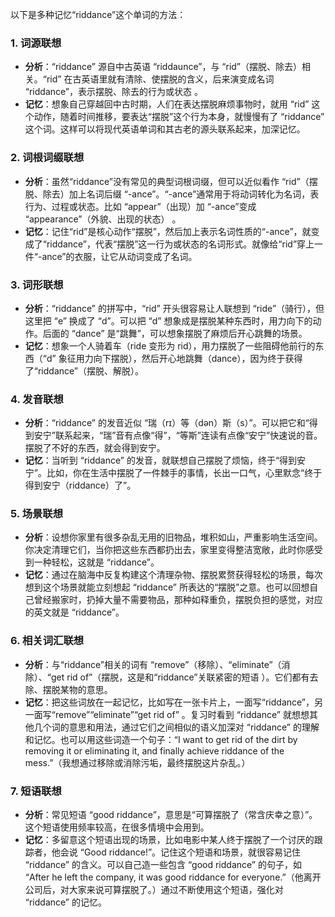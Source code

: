 以下是多种记忆“riddance”这个单词的方法：
### 1. 词源联想
 - **分析**：“riddance” 源自中古英语 “riddaunce”，与 “rid”（摆脱、除去）相关。“rid” 在古英语里就有清除、使摆脱的含义，后来演变成名词 “riddance”，表示摆脱、除去的行为或状态 。
 - **记忆**：想象自己穿越回中古时期，人们在表达摆脱麻烦事物时，就用 “rid” 这个动作，随着时间推移，要表达“摆脱”这个行为本身，就慢慢有了 “riddance” 这个词。这样可以将现代英语单词和其古老的源头联系起来，加深记忆。
### 2. 词根词缀联想
 - **分析**：虽然“riddance”没有常见的典型词根词缀，但可以近似看作 “rid”（摆脱、除去）加上名词后缀 “-ance”。“-ance”通常用于将动词转化为名词，表行为、过程或状态。比如 “appear”（出现）加 “-ance”变成 “appearance”（外貌、出现的状态） 。
 - **记忆**：记住“rid”是核心动作“摆脱”，然后加上表示名词性质的“-ance”，就变成了“riddance”，代表“摆脱”这一行为或状态的名词形式。就像给“rid”穿上一件“-ance”的衣服，让它从动词变成了名词。
### 3. 词形联想
 - **分析**：“riddance” 的拼写中，“rid” 开头很容易让人联想到 “ride”（骑行），但这里把 “e” 换成了 “d”。可以把 “d” 想象成是摆脱某种东西时，用力向下的动作。后面的 “dance” 是“跳舞”，可以想象摆脱了麻烦后开心跳舞的场景。
 - **记忆**：想象一个人骑着车（ride 变形为 rid），用力摆脱了一些阻碍他前行的东西（“d” 象征用力向下摆脱），然后开心地跳舞（dance），因为终于获得了“riddance”（摆脱、解脱）。
### 4. 发音联想
 - **分析**：“riddance” 的发音近似 “瑞（rɪ）等（dən）斯（s）”。可以把它和“得到安宁”联系起来，“瑞”音有点像“得”，“等斯”连读有点像“安宁”快速说的音。摆脱了不好的东西，就会得到安宁。
 - **记忆**：当听到 “riddance” 的发音，就联想自己摆脱了烦恼，终于“得到安宁”。比如，你在生活中摆脱了一件棘手的事情，长出一口气，心里默念“终于得到安宁（riddance）了”。
### 5. 场景联想
 - **分析**：设想你家里有很多杂乱无用的旧物品，堆积如山，严重影响生活空间。你决定清理它们，当你把这些东西都扔出去，家里变得整洁宽敞，此时你感受到一种轻松，这就是 “riddance”。
 - **记忆**：通过在脑海中反复构建这个清理杂物、摆脱累赘获得轻松的场景，每次想到这个场景就能立刻想起 “riddance” 所表达的“摆脱”之意。也可以回想自己曾经搬家时，扔掉大量不需要物品，那种如释重负，摆脱负担的感觉，对应的英文就是 “riddance”。
### 6. 相关词汇联想
 - **分析**：与“riddance”相关的词有 “remove”（移除）、“eliminate”（消除）、“get rid of”（摆脱，这是和“riddance”关联紧密的短语 ）。它们都有去除、摆脱某物的意思。
 - **记忆**：把这些词放在一起记忆，比如写在一张卡片上，一面写“riddance”，另一面写“remove”“eliminate”“get rid of” 。复习时看到 “riddance” 就想想其他几个词的意思和用法，通过它们之间相似的语义加深对 “riddance” 的理解和记忆。也可以用这些词造一个句子：“I want to get rid of the dirt by removing it or eliminating it, and finally achieve riddance of the mess.”（我想通过移除或消除污垢，最终摆脱这片杂乱。）
### 7. 短语联想
 - **分析**：常见短语 “good riddance”，意思是“可算摆脱了（常含庆幸之意）”。这个短语使用频率较高，在很多情境中会用到。
 - **记忆**：多留意这个短语出现的场景，比如电影中某人终于摆脱了一个讨厌的跟踪者，他会说 “Good riddance!”。记住这个短语和场景，就很容易记住 “riddance” 的含义。可以自己造一些包含 “good riddance” 的句子，如 “After he left the company, it was good riddance for everyone.”（他离开公司后，对大家来说可算摆脱了。）通过不断使用这个短语，强化对 “riddance” 的记忆。 